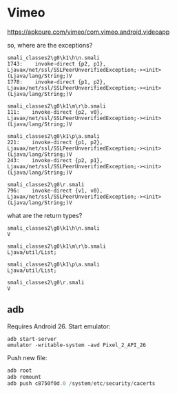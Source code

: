 # Vimeo

https://apkpure.com/vimeo/com.vimeo.android.videoapp

so, where are the exceptions?

~~~
smali_classes2\g0\k1\h\n.smali
1743:    invoke-direct {p2, p1}, Ljavax/net/ssl/SSLPeerUnverifiedException;-><init>(Ljava/lang/String;)V
1778:    invoke-direct {p1, p2}, Ljavax/net/ssl/SSLPeerUnverifiedException;-><init>(Ljava/lang/String;)V

smali_classes2\g0\k1\m\r\b.smali
111:    invoke-direct {p2, v0}, Ljavax/net/ssl/SSLPeerUnverifiedException;-><init>(Ljava/lang/String;)V

smali_classes2\g0\k1\p\a.smali
221:    invoke-direct {p1, p2}, Ljavax/net/ssl/SSLPeerUnverifiedException;-><init>(Ljava/lang/String;)V
243:    invoke-direct {p2, p1}, Ljavax/net/ssl/SSLPeerUnverifiedException;-><init>(Ljava/lang/String;)V

smali_classes2\g0\r.smali
796:    invoke-direct {v1, v0}, Ljavax/net/ssl/SSLPeerUnverifiedException;-><init>(Ljava/lang/String;)V
~~~

what are the return types?

~~~
smali_classes2\g0\k1\h\n.smali
V

smali_classes2\g0\k1\m\r\b.smali
Ljava/util/List;

smali_classes2\g0\k1\p\a.smali
Ljava/util/List;

smali_classes2\g0\r.smali
V
~~~

## adb

Requires Android 26. Start emulator:

~~~
adb start-server
emulator -writable-system -avd Pixel_2_API_26
~~~

Push new file:

~~~ps1
adb root
adb remount
adb push c8750f0d.0 /system/etc/security/cacerts
~~~
